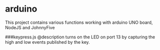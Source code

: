 # arduino
This project contains various functions working with arduino UNO board, NodeJS and JohnnyFive

###keypress.js
 @description turns on the LED on port 13 by capturing the high and low events published by the key.
